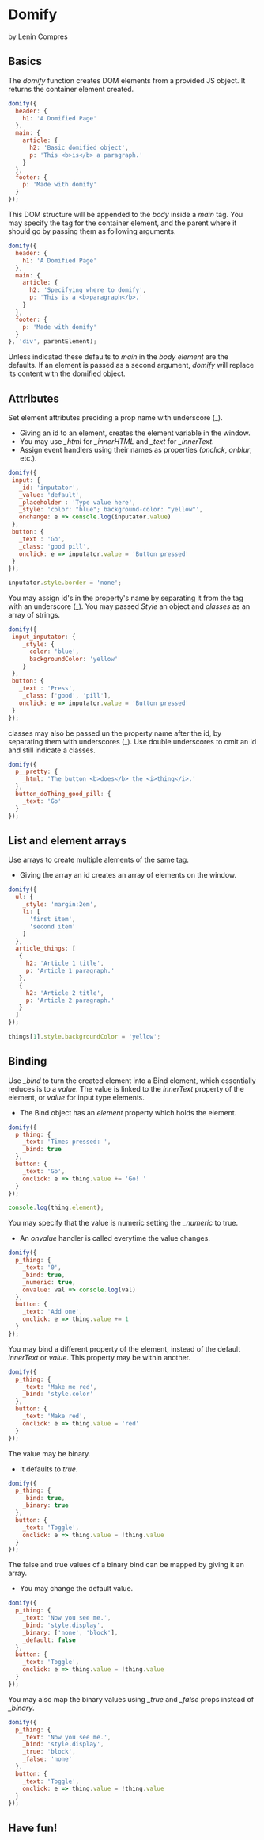 # Domify
by Lenin Compres

## Basics

The *domify* function creates DOM elements from a provided JS object. It returns the container element created.

```javascript
domify({
  header: {
    h1: 'A Domified Page'
  },
  main: {
    article: {
      h2: 'Basic domified object',
      p: 'This <b>is</b> a paragraph.'
    }
  },
  footer: {
    p: 'Made with domify'
  }
});
```
This DOM structure will be appended to the *body* inside a *main* tag. You may specify the tag for the container element, and the parent where it should go by passing them as following arguments.

```javascript
domify({
  header: {
    h1: 'A Domified Page'
  },
  main: {
    article: {
      h2: 'Specifying where to domify',
      p: 'This is a <b>paragraph</b>.'
    }
  },
  footer: {
    p: 'Made with domify'
  }
}, 'div', parentElement);
```
Unless indicated these defaults to *main* in the *body element* are the defaults.
If an element is passed as a second argument, *domify* will replace its content with the domified object.

## Attributes

Set element attributes preciding a prop name with underscore (\_). 
* Giving an id to an element, creates the element variable in the window.
* You may use *_html* for *_innerHTML* and *_text* for *_innerText*.
* Assign event handlers using their names as properties (*onclick*, *onblur*, etc.).

```javascript
domify({
 input: {
   _id: 'inputator',
   _value: 'default',
   _placeholder : 'Type value here',
   _style: 'color: "blue"; background-color: "yellow"',
   onchange: e => console.log(inputator.value)
 },
 button: {
   _text : 'Go',
   _class: 'good pill',
   onclick: e => inputator.value = 'Button pressed'
 }
});

inputator.style.border = 'none';
```

You may assign id\'s in the property\'s name by separating it from the tag with an underscore (\_).
You may passed *Style* an object and *classes* as an array of strings.

```javascript
domify({
 input_inputator: {
    _style: {
      color: 'blue',
      backgroundColor: 'yellow'
    }
 },
 button: {
   _text : 'Press',
    _class: ['good', 'pill'],
   onclick: e => inputator.value = 'Button pressed'
 }
});
```

classes may also be passed un the property name after the id, by separating them with underscores (\_).
Use double underscores to omit an id and still indicate a classes.

```javascript
domify({
  p__pretty: {
    _html: 'The button <b>does</b> the <i>thing</i>.'
  },
  button_doThing_good_pill: {
    _text: 'Go'
  }
});
```

## List and element arrays

Use arrays to create multiple alements of the same tag.
* Giving the array an id creates an array of elements on the window.

```javascript
domify({
  ul: {
    _style: 'margin:2em',
    li: [
      'first item',
      'second item'
    ]
  },
  article_things: [
   {
     h2: 'Article 1 title',
     p: 'Article 1 paragraph.'
   },
   {
     h2: 'Article 2 title',
     p: 'Article 2 paragraph.'
   }
  ]
});

things[1].style.backgroundColor = 'yellow';
```

## Binding

Use *_bind* to turn the created element into a Bind element, which essentially reduces is to a *value*. The value is linked to the *innerText* property of the element, or *value* for input type elements.
* The Bind object has an *element* property which holds the element.

```javascript
domify({
  p_thing: {
    _text: 'Times pressed: ',
    _bind: true
  },
  button: {
    _text: 'Go',
    onclick: e => thing.value += 'Go! '
  }
});

console.log(thing.element);
```
You may specify that the value is numeric setting the *_numeric* to true.
* An *onvalue* handler is called everytime the value changes.

```javascript
domify({
  p_thing: {
    _text: '0',
    _bind: true,
    _numeric: true,
    onvalue: val => console.log(val)
  },
  button: {
    _text: 'Add one',
    onclick: e => thing.value += 1
  }
});
```

You may bind a different property of the element, instead of the default *innerText* or *value*.
This property may be within another.

```javascript
domify({
  p_thing: {
    _text: 'Make me red',
    _bind: 'style.color'
  },
  button: {
    _text: 'Make red',
    onclick: e => thing.value = 'red'
  }
});
```

The value may be binary.
* It defaults to *true*.

```javascript
domify({
  p_thing: {
    _bind: true,
    _binary: true
  },
  button: {
    _text: 'Toggle',
    onclick: e => thing.value = !thing.value
  }
});
```

The false and true values of a binary bind can be mapped by giving it an array.
* You may change the default value.

```javascript
domify({
  p_thing: {
    _text: 'Now you see me.',
    _bind: 'style.display',
    _binary: ['none', 'block'],
    _default: false
  },
  button: {
    _text: 'Toggle',
    onclick: e => thing.value = !thing.value
  }
});
```

You may also map the binary values using *_true* and *_false* props instead of *_binary*.

```javascript
domify({
  p_thing: {
    _text: 'Now you see me.',
    _bind: 'style.display',
    _true: 'block',
    _false: 'none'
  },
  button: {
    _text: 'Toggle',
    onclick: e => thing.value = !thing.value
  }
});
```

## Have fun!
